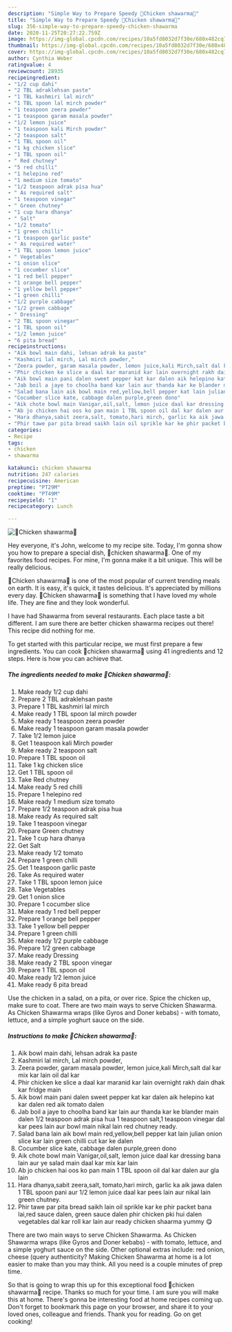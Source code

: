 ```yaml
---
description: "Simple Way to Prepare Speedy 🐔Chicken shawarma🥙"
title: "Simple Way to Prepare Speedy 🐔Chicken shawarma🥙"
slug: 356-simple-way-to-prepare-speedy-chicken-shawarma
date: 2020-11-25T20:27:22.759Z
image: https://img-global.cpcdn.com/recipes/10a5fd8032d7f30e/680x482cq70/🐔chicken-shawarma🥙-recipe-main-photo.jpg
thumbnail: https://img-global.cpcdn.com/recipes/10a5fd8032d7f30e/680x482cq70/🐔chicken-shawarma🥙-recipe-main-photo.jpg
cover: https://img-global.cpcdn.com/recipes/10a5fd8032d7f30e/680x482cq70/🐔chicken-shawarma🥙-recipe-main-photo.jpg
author: Cynthia Weber
ratingvalue: 4
reviewcount: 28935
recipeingredient:
- "1/2 cup dahi"
- "2 TBL adraklehsan paste"
- "1 TBL kashmiri lal mirch"
- "1 TBL spoon lal mirch powder"
- "1 teaspoon zeera powder"
- "1 teaspoon garam masala powder"
- "1/2 lemon juice"
- "1 teaspoon kali Mirch powder"
- "2 teaspoon salt"
- "1 TBL spoon oil"
- "1 kg chicken slice"
- "1 TBL spoon oil"
- " Red chutney"
- "5 red chilli"
- "1 helepino red"
- "1 medium size tomato"
- "1/2 teaspoon adrak pisa hua"
- " As required salt"
- "1 teaspoon vinegar"
- " Green chutney"
- "1 cup hara dhanya"
- " Salt"
- "1/2 tomato"
- "1 green chilli"
- "1 teaspoon garlic paste"
- " As required water"
- "1 TBL spoon lemon juice"
- " Vegetables"
- "1 onion slice"
- "1 cocumber slice"
- "1 red bell pepper"
- "1 orange bell pepper"
- "1 yellow bell pepper"
- "1 green chilli"
- "1/2 purple cabbage"
- "1/2 green cabbage"
- " Dressing"
- "2 TBL spoon vinegar"
- "1 TBL spoon oil"
- "1/2 lemon juice"
- "6 pita bread"
recipeinstructions:
- "Aik bowl main dahi, lehsan adrak ka paste"
- "Kashmiri lal mirch, Lal mirch powder,"
- "Zeera powder, garam masala powder, lemon juice,kali Mirch,salt dal kar mix kar lain oil dal kar"
- "Phir chicken ke slice a daal kar maranid kar lain overnight rakh dain dhak kar fridge main"
- "Aik bowl main pani dalen sweet pepper kat kar dalen aik helepino kat kar dalen red aik tomato dalen"
- "Jab boil a jaye to choolha band kar lain aur thanda kar ke blander main dalen 1/2 teaspoon adrak pisa hua 1 teaspoon salt,1 teaspoon vinegar dal kar pees lain aur bowl main nikal lain red chutney ready."
- "Salad bana lain aik bowl main red,yellow,bell pepper kat lain julian onion slice kar lain green chilli cut kar ke dalen"
- "Cocumber slice kate, cabbage dalen purple,green dono"
- "Aik chote bowl main Vanigar,oil,salt, lemon juice daal kar dressing bana lain aur ye salad main daal kar mix kar lain"
- "Ab jo chicken hai oos ko pan main 1 TBL spoon oil dal kar dalen aur gla lain"
- "Hara dhanya,sabit zeera,salt, tomato,hari mirch, garlic ka aik jawa dalen 1 TBL spoon pani aur 1/2 lemon juice daal kar pees lain aur nikal lain green chutney."
- "Phir tawe par pita bread saikh lain oil sprikle kar ke phir packet bana lai,red sauce dalen, green sauce dalen phir chicken pki hui dalen vegetables dal kar roll kar lain aur ready chicken shaarma yummy 😋"
categories:
- Recipe
tags:
- chicken
- shawarma

katakunci: chicken shawarma 
nutrition: 247 calories
recipecuisine: American
preptime: "PT29M"
cooktime: "PT49M"
recipeyield: "1"
recipecategory: Lunch

---
```



![🐔Chicken shawarma🥙](https://img-global.cpcdn.com/recipes/10a5fd8032d7f30e/680x482cq70/🐔chicken-shawarma🥙-recipe-main-photo.jpg)

Hey everyone, it's John, welcome to my recipe site. Today, I'm gonna show you how to prepare a special dish, 🐔chicken shawarma🥙. One of my favorites food recipes. For mine, I'm gonna make it a bit unique. This will be really delicious.

🐔Chicken shawarma🥙 is one of the most popular of current trending meals on earth. It is easy, it's quick, it tastes delicious. It's appreciated by millions every day. 🐔Chicken shawarma🥙 is something that I have loved my whole life. They are fine and they look wonderful.

I have had Shawarma from several restaurants. Each place taste a bit different. I am sure there are better chicken shawarma recipes out there! This recipe did nothing for me.


To get started with this particular recipe, we must first prepare a few ingredients. You can cook 🐔chicken shawarma🥙 using 41 ingredients and 12 steps. Here is how you can achieve that.

<!--inarticleads1-->

##### The ingredients needed to make 🐔Chicken shawarma🥙:

1. Make ready 1/2 cup dahi
1. Prepare 2 TBL adraklehsan paste
1. Prepare 1 TBL kashmiri lal mirch
1. Make ready 1 TBL spoon lal mirch powder
1. Make ready 1 teaspoon zeera powder
1. Make ready 1 teaspoon garam masala powder
1. Take 1/2 lemon juice
1. Get 1 teaspoon kali Mirch powder
1. Make ready 2 teaspoon salt
1. Prepare 1 TBL spoon oil
1. Take 1 kg chicken slice
1. Get 1 TBL spoon oil
1. Take  Red chutney
1. Make ready 5 red chilli
1. Prepare 1 helepino red
1. Make ready 1 medium size tomato
1. Prepare 1/2 teaspoon adrak pisa hua
1. Make ready  As required salt
1. Take 1 teaspoon vinegar
1. Prepare  Green chutney
1. Take 1 cup hara dhanya
1. Get  Salt
1. Make ready 1/2 tomato
1. Prepare 1 green chilli
1. Get 1 teaspoon garlic paste
1. Take  As required water
1. Take 1 TBL spoon lemon juice
1. Take  Vegetables
1. Get 1 onion slice
1. Prepare 1 cocumber slice
1. Make ready 1 red bell pepper
1. Prepare 1 orange bell pepper
1. Take 1 yellow bell pepper
1. Prepare 1 green chilli
1. Make ready 1/2 purple cabbage
1. Prepare 1/2 green cabbage
1. Make ready  Dressing
1. Make ready 2 TBL spoon vinegar
1. Prepare 1 TBL spoon oil
1. Make ready 1/2 lemon juice
1. Make ready 6 pita bread


Use the chicken in a salad, on a pita, or over rice. Spice the chicken up, make sure to coat. There are two main ways to serve Chicken Shawarma. As Chicken Shawarma wraps (like Gyros and Doner kebabs) - with tomato, lettuce, and a simple yoghurt sauce on the side. 

<!--inarticleads2-->

##### Instructions to make 🐔Chicken shawarma🥙:

1. Aik bowl main dahi, lehsan adrak ka paste
1. Kashmiri lal mirch, Lal mirch powder,
1. Zeera powder, garam masala powder, lemon juice,kali Mirch,salt dal kar mix kar lain oil dal kar
1. Phir chicken ke slice a daal kar maranid kar lain overnight rakh dain dhak kar fridge main
1. Aik bowl main pani dalen sweet pepper kat kar dalen aik helepino kat kar dalen red aik tomato dalen
1. Jab boil a jaye to choolha band kar lain aur thanda kar ke blander main dalen 1/2 teaspoon adrak pisa hua 1 teaspoon salt,1 teaspoon vinegar dal kar pees lain aur bowl main nikal lain red chutney ready.
1. Salad bana lain aik bowl main red,yellow,bell pepper kat lain julian onion slice kar lain green chilli cut kar ke dalen
1. Cocumber slice kate, cabbage dalen purple,green dono
1. Aik chote bowl main Vanigar,oil,salt, lemon juice daal kar dressing bana lain aur ye salad main daal kar mix kar lain
1. Ab jo chicken hai oos ko pan main 1 TBL spoon oil dal kar dalen aur gla lain
1. Hara dhanya,sabit zeera,salt, tomato,hari mirch, garlic ka aik jawa dalen 1 TBL spoon pani aur 1/2 lemon juice daal kar pees lain aur nikal lain green chutney.
1. Phir tawe par pita bread saikh lain oil sprikle kar ke phir packet bana lai,red sauce dalen, green sauce dalen phir chicken pki hui dalen vegetables dal kar roll kar lain aur ready chicken shaarma yummy 😋


There are two main ways to serve Chicken Shawarma. As Chicken Shawarma wraps (like Gyros and Doner kebabs) - with tomato, lettuce, and a simple yoghurt sauce on the side. Other optional extras include: red onion, cheese (query authenticity? Making Chicken Shawarma at home is a lot easier to make than you may think. All you need is a couple minutes of prep time. 

So that is going to wrap this up for this exceptional food 🐔chicken shawarma🥙 recipe. Thanks so much for your time. I am sure you will make this at home. There's gonna be interesting food at home recipes coming up. Don't forget to bookmark this page on your browser, and share it to your loved ones, colleague and friends. Thank you for reading. Go on get cooking!
